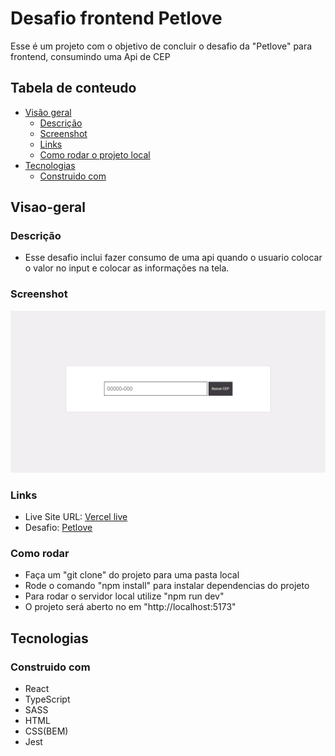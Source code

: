 # Desafio frontend Petlove

Esse é um projeto com o objetivo de concluir o desafio da "Petlove" para frontend, consumindo uma Api de CEP

## Tabela de conteudo

- [Visão geral](#visao-geral)
  - [Descrição](#descrição)
  - [Screenshot](#screenshot)
  - [Links](#links)
  - [Como rodar o projeto local](#como-rodar)
- [Tecnologias](#tecnologias)
  - [Construido com](#construido-com)

## Visao-geral

### Descrição

- Esse desafio inclui fazer consumo de uma api quando o usuario colocar o valor no input
e colocar as informações na tela. 

### Screenshot

![](./screenshot.png)

### Links

- Live Site URL: [Vercel live](buscadordecep-seven.vercel.app)
- Desafio: [Petlove](https://github.com/petlove/vagas/tree/master/frontend)

### Como rodar
- Faça um "git clone" do projeto para uma pasta local
- Rode o comando "npm install" para instalar dependencias do projeto
- Para rodar o servidor local utilize "npm run dev" 
- O projeto será aberto no em "http://localhost:5173"


## Tecnologias

### Construido com

- React
- TypeScript
- SASS
- HTML
- CSS(BEM)
- Jest